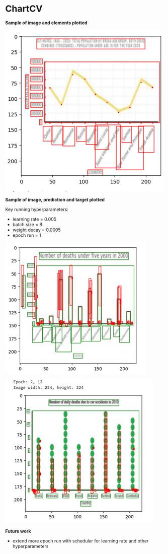 # ChartCV

**Sample of image and elements plotted**

![target_chart](images/target.png)

**Sample of image, prediction and target plotted**

Key running hyperparameters:

  * learning rate = 0.005
  * batch size = 8
  * weight decay = 0.0005
  * epoch run = 1
    
![bar_chart](images/bar_chart.png)

![dot_chart](images/dot_chart.png)

**Future work**
  * extend more epoch run with scheduler for learning rate and other hyperparameters
